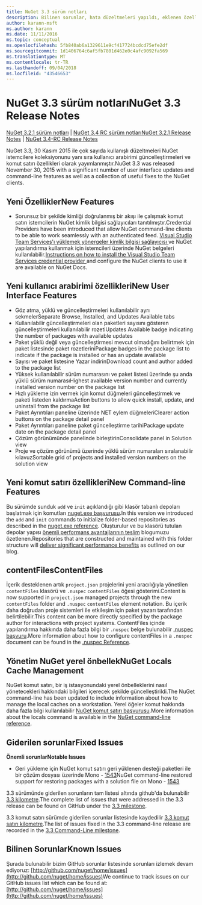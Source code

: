 ```yaml
---
title: NuGet 3.3 sürüm notları
description: Bilinen sorunlar, hata düzeltmeleri yapıldı, eklenen özellikler ve dcr NuGet 3.3 sürüm notları.
author: karann-msft
ms.author: karann
ms.date: 11/11/2016
ms.topic: conceptual
ms.openlocfilehash: 5fb840ab6a1329611e9cf417724bcdcd75efe2df
ms.sourcegitcommit: 1d1406764c6af5fb7801d462e0c4afc9092fa569
ms.translationtype: MT
ms.contentlocale: tr-TR
ms.lasthandoff: 09/04/2018
ms.locfileid: "43546653"
---
```

# <a name="nuget-33-release-notes"></a><span data-ttu-id="e37f6-103">NuGet 3.3 sürüm notları</span><span class="sxs-lookup"><span data-stu-id="e37f6-103">NuGet 3.3 Release Notes</span></span>

<span data-ttu-id="e37f6-104">[NuGet 3.2.1 sürüm notları](../release-notes/nuget-3.2.1.md) | [NuGet 3.4 RC sürüm notları](../release-notes/nuget-3.4-RC.md)</span><span class="sxs-lookup"><span data-stu-id="e37f6-104">[NuGet 3.2.1 Release Notes](../release-notes/nuget-3.2.1.md) | [NuGet 3.4-RC Release Notes](../release-notes/nuget-3.4-RC.md)</span></span>

<span data-ttu-id="e37f6-105">NuGet 3.3, 30 Kasım 2015 ile çok sayıda kullanışlı düzeltmeleri NuGet istemcilere koleksiyonunu yanı sıra kullanıcı arabirimi güncelleştirmeleri ve komut satırı özellikleri olarak yayımlanmıştır.</span><span class="sxs-lookup"><span data-stu-id="e37f6-105">NuGet 3.3 was released November 30, 2015 with a significant number of user interface updates and command-line features as well as a collection of useful fixes to the NuGet clients.</span></span>

## <a name="new-features"></a><span data-ttu-id="e37f6-106">Yeni Özellikler</span><span class="sxs-lookup"><span data-stu-id="e37f6-106">New Features</span></span>

* <span data-ttu-id="e37f6-107">Sorunsuz bir şekilde kimliği doğrulanmış bir akışı ile çalışmak komut satırı istemcilerin NuGet kimlik bilgisi sağlayıcıları tanıtılmıştır.</span><span class="sxs-lookup"><span data-stu-id="e37f6-107">Credential Providers have been introduced that allow NuGet command-line clients to be able to work seamlessly with an authenticated feed.</span></span> <span data-ttu-id="e37f6-108">[Visual Studio Team Services'ı yüklemek yönergeler kimlik bilgisi sağlayıcısı ](../api/nuget-exe-credential-providers.md) ve NuGet yapılandırma kullanmak için istemcileri üzerinde NuGet belgeleri kullanılabilir.</span><span class="sxs-lookup"><span data-stu-id="e37f6-108">[Instructions on how to install the Visual Studio Team Services credential provider ](../api/nuget-exe-credential-providers.md) and configure the NuGet clients to use it are available on NuGet Docs.</span></span>

## <a name="new-user-interface-features"></a><span data-ttu-id="e37f6-109">Yeni kullanıcı arabirimi özellikleri</span><span class="sxs-lookup"><span data-stu-id="e37f6-109">New User Interface Features</span></span>

* <span data-ttu-id="e37f6-110">Göz atma, yüklü ve güncelleştirmeleri kullanılabilir ayrı sekmeler</span><span class="sxs-lookup"><span data-stu-id="e37f6-110">Separate Browse, Installed, and Updates Available tabs</span></span>
* <span data-ttu-id="e37f6-111">Kullanılabilir güncelleştirmeleri olan paketleri sayısını gösteren güncelleştirmeleri kullanılabilir rozeti</span><span class="sxs-lookup"><span data-stu-id="e37f6-111">Updates Available badge indicating the number of packages with available updates</span></span>
* <span data-ttu-id="e37f6-112">Paket yüklü değil veya güncelleştirmesi mevcut olmadığını belirtmek için paket listesinde paket rozetlerini</span><span class="sxs-lookup"><span data-stu-id="e37f6-112">Package badges in the package list to indicate if the package is installed or has an update available</span></span>
* <span data-ttu-id="e37f6-113">Sayısı ve paket listesine Yazar indirin</span><span class="sxs-lookup"><span data-stu-id="e37f6-113">Download count and author added to the package list</span></span>
* <span data-ttu-id="e37f6-114">Yüksek kullanılabilir sürüm numarasını ve paket listesi üzerinde şu anda yüklü sürüm numarası</span><span class="sxs-lookup"><span data-stu-id="e37f6-114">Highest available version number and currently installed version number on the package list</span></span>
* <span data-ttu-id="e37f6-115">Hızlı yükleme izin vermek için komut düğmeleri güncelleştirmek ve paketi listeden kaldırma</span><span class="sxs-lookup"><span data-stu-id="e37f6-115">Action buttons to allow quick install, update, and uninstall from the package list</span></span>
* <span data-ttu-id="e37f6-116">Paket Ayrıntıları paneline üzerinde NET eylem düğmeleri</span><span class="sxs-lookup"><span data-stu-id="e37f6-116">Clearer action buttons on the package detail panel</span></span>
* <span data-ttu-id="e37f6-117">Paket Ayrıntıları paneline paket güncelleştirme tarihi</span><span class="sxs-lookup"><span data-stu-id="e37f6-117">Package update date on the package detail panel</span></span>
* <span data-ttu-id="e37f6-118">Çözüm görünümünde panelinde birleştirin</span><span class="sxs-lookup"><span data-stu-id="e37f6-118">Consolidate panel in Solution view</span></span>
* <span data-ttu-id="e37f6-119">Proje ve çözüm görünümü üzerinde yüklü sürüm numaraları sıralanabilir kılavuz</span><span class="sxs-lookup"><span data-stu-id="e37f6-119">Sortable grid of projects and installed version numbers on the solution view</span></span>

## <a name="new-command-line-features"></a><span data-ttu-id="e37f6-120">Yeni komut satırı özellikleri</span><span class="sxs-lookup"><span data-stu-id="e37f6-120">New Command-line Features</span></span>

<span data-ttu-id="e37f6-121">Bu sürümde sunduk `add` ve `init` açıklandığı gibi klasör tabanlı depoları başlatmak için komutları [nuget.exe başvurusu](../tools/nuget-exe-cli-reference.md).</span><span class="sxs-lookup"><span data-stu-id="e37f6-121">In this version we introduced the `add` and `init` commands to initialize folder-based repositories as described in the [nuget.exe reference](../tools/nuget-exe-cli-reference.md).</span></span> <span data-ttu-id="e37f6-122">Oluşturulur ve bu klasörü tutulan depolar yapısı [önemli performans avantajlarının teslim](http://blog.nuget.org/20150922/Accelerate-Package-Source.html) blogumuzu özetlenen.</span><span class="sxs-lookup"><span data-stu-id="e37f6-122">Repositories that are constructed and maintained with this folder structure will [deliver significant performance benefits](http://blog.nuget.org/20150922/Accelerate-Package-Source.html) as outlined on our blog.</span></span>

## <a name="contentfiles"></a><span data-ttu-id="e37f6-123">contentFiles</span><span class="sxs-lookup"><span data-stu-id="e37f6-123">ContentFiles</span></span>

<span data-ttu-id="e37f6-124">İçerik desteklenen artık `project.json` projelerini yeni aracılığıyla yönetilen `contentFiles` klasörü ve `.nuspec` `contentFiles` öğesi gösterimi.</span><span class="sxs-lookup"><span data-stu-id="e37f6-124">Content is now supported in `project.json` managed projects through the new `contentFiles` folder and `.nuspec` `contentFiles` element notation.</span></span>  <span data-ttu-id="e37f6-125">Bu içerik daha doğrudan proje sistemleri ile etkileşim için paket yazarı tarafından belirtilebilir.</span><span class="sxs-lookup"><span data-stu-id="e37f6-125">This content can be more directly specified by the package author for interactions with project systems.</span></span>  <span data-ttu-id="e37f6-126">ContentFiles içinde yapılandırma hakkında daha fazla bilgi bir `.nuspec` belge bulunabilir [.nuspec başvuru](../reference/nuspec.md).</span><span class="sxs-lookup"><span data-stu-id="e37f6-126">More information about how to configure contentFiles in a `.nuspec` document can be found in the [.nuspec Reference](../reference/nuspec.md).</span></span>

## <a name="nuget-locals-cache-management"></a><span data-ttu-id="e37f6-127">Yönetim NuGet yerel önbellek</span><span class="sxs-lookup"><span data-stu-id="e37f6-127">NuGet Locals Cache Management</span></span>

<span data-ttu-id="e37f6-128">NuGet komut satırı, bir iş istasyonundaki yerel önbelleklerini nasıl yönetecekleri hakkındaki bilgileri içerecek şekilde güncelleştirildi.</span><span class="sxs-lookup"><span data-stu-id="e37f6-128">The NuGet command-line has been updated to include information about how to manage the local caches on a workstation.</span></span>  <span data-ttu-id="e37f6-129">Yerel öğeler komut hakkında daha fazla bilgi kullanılabilir [NuGet komut satırı başvurusu](../tools/cli-ref-locals.md).</span><span class="sxs-lookup"><span data-stu-id="e37f6-129">More information about the locals command is available in the [NuGet command-line reference](../tools/cli-ref-locals.md).</span></span>

## <a name="fixed-issues"></a><span data-ttu-id="e37f6-130">Giderilen sorunlar</span><span class="sxs-lookup"><span data-stu-id="e37f6-130">Fixed Issues</span></span>

<span data-ttu-id="e37f6-131">**Önemli sorunlar**</span><span class="sxs-lookup"><span data-stu-id="e37f6-131">**Notable Issues**</span></span>

* <span data-ttu-id="e37f6-132">Geri yükleme için NuGet komut satırı geri yüklenen desteği paketleri ile bir çözüm dosyası üzerinde Mono - [1543](https://github.com/NuGet/Home/issues/1543)</span><span class="sxs-lookup"><span data-stu-id="e37f6-132">NuGet command-line restored support for restoring packages with a solution file on Mono - [1543](https://github.com/NuGet/Home/issues/1543)</span></span>

<span data-ttu-id="e37f6-133">3.3 sürümünde giderilen sorunların tam listesi altında github'da bulunabilir [3.3 kilometre](https://github.com/NuGet/Home/issues?q=is%3Aissue+milestone%3A3.3.0+is%3Aclosed).</span><span class="sxs-lookup"><span data-stu-id="e37f6-133">The complete list of issues that were addressed in the 3.3 release can be found on GitHub under the [3.3 milestone](https://github.com/NuGet/Home/issues?q=is%3Aissue+milestone%3A3.3.0+is%3Aclosed).</span></span>

<span data-ttu-id="e37f6-134">3.3 komut satırı sürümde giderilen sorunlar listesinde kaydedilir [3.3 komut satırı kilometre](https://github.com/NuGet/Home/issues?q=is%3Aissue+is%3Aclosed+milestone%3A3.3.0-commandline).</span><span class="sxs-lookup"><span data-stu-id="e37f6-134">The list of issues fixed in the 3.3 command-line release are recorded in the [3.3 Command-Line milestone](https://github.com/NuGet/Home/issues?q=is%3Aissue+is%3Aclosed+milestone%3A3.3.0-commandline).</span></span>

## <a name="known-issues"></a><span data-ttu-id="e37f6-135">Bilinen Sorunlar</span><span class="sxs-lookup"><span data-stu-id="e37f6-135">Known Issues</span></span>

<span data-ttu-id="e37f6-136">Şurada bulunabilir bizim GitHub sorunlar listesinde sorunları izlemek devam ediyoruz: [http://github.com/nuget/home/issues](http://github.com/nuget/home/issues)</span><span class="sxs-lookup"><span data-stu-id="e37f6-136">We continue to track issues on our GitHub issues list which can be found at: [http://github.com/nuget/home/issues](http://github.com/nuget/home/issues)</span></span>